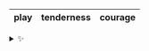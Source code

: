 | play | tenderness | courage |
| :--: | :--------: | :-----: |

<details>
  <summary>✨</summary>
  These words are chosen at random each day. New words will appear here tomorrow morning.
</details>